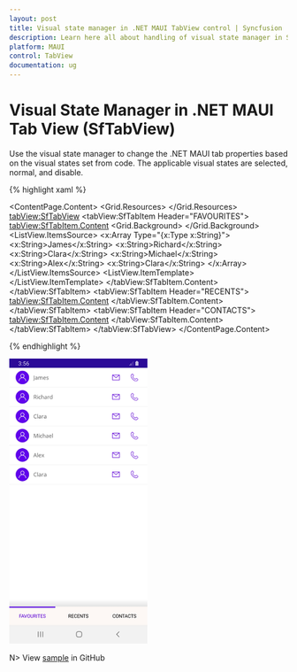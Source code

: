 ```yaml
---
layout: post
title: Visual state manager in .NET MAUI TabView control | Syncfusion
description: Learn here all about handling of visual state manager in Syncfusion MAUI TabView (SfTabView) control and more.
platform: MAUI
control: TabView
documentation: ug
---
```


# Visual State Manager in .NET MAUI Tab View (SfTabView)

Use the visual state manager to change the .NET MAUI tab properties based on the visual states set from code. The applicable visual states are selected, normal, and disable.

{% highlight xaml %}

<ContentPage xmlns="http://schemas.microsoft.com/dotnet/2021/maui"
             xmlns:x="http://schemas.microsoft.com/winfx/2009/xaml"
             x:Class="TabViewMauiSample.MainPage"
             xmlns:tabView="http://schemas.syncfusion.com/maui"
             BackgroundColor="{DynamicResource SecondaryColor}">
    <ContentPage.Content>
        <Grid>
            <Grid.Resources>
                <Style x:Key="tabButton" TargetType="{x:Type Button}">
                    <Setter Property="FontSize" Value="30" />
                    <Setter Property="BackgroundColor" Value="White" />
                    <Setter Property="TextColor" Value="#666666" />
                    <Setter Property="FontAttributes" Value="Bold" />
                    <Setter Property="Margin" Value="{OnPlatform Android='-5', Default='0'}" />
                </Style>
                <Style TargetType="tabView:SfTabItem">
                    <Setter Property="VisualStateManager.VisualStateGroups">
                        <VisualStateGroupList>
                            <VisualStateGroup>
                                <VisualState x:Name="Normal" >
                                    <VisualState.Setters>
                                        <Setter Property="TextColor" Value="Black" />
                                        <Setter Property="FontFamily" Value="Roboto" />
                                    </VisualState.Setters>
                                </VisualState>
                                <VisualState x:Name="Selected">
                                    <VisualState.Setters>
                                        <Setter Property="TextColor" Value="#6200EE" />
                                        <Setter Property="FontFamily" Value="Roboto" />
                                    </VisualState.Setters>
                                </VisualState>
                            </VisualStateGroup>
                        </VisualStateGroupList>
                    </Setter>
                </Style>
            </Grid.Resources>
            <tabView:SfTabView>
                <tabView:SfTabItem Header="FAVOURITES">
                    <tabView:SfTabItem.Content>
                        <Grid>
                            <Grid GridLayout.Row="1" VerticalOptions="End" HeightRequest="20">
                                <Grid.Background>
                                    <LinearGradientBrush EndPoint="0,1">
                                        <GradientStop Color="Transparent" Offset="0.1" />
                                        <GradientStop Color="#EAEAEA" Offset="0.8" />
                                        <GradientStop Color="#E5E5E5" Offset="1.0" />
                                    </LinearGradientBrush>
                                </Grid.Background>
                        </Grid>
                        <ListView RowHeight="50">
                            <ListView.ItemsSource>
                                <x:Array Type="{x:Type x:String}">
                                    <x:String>James</x:String>
                                    <x:String>Richard</x:String>
                                    <x:String>Clara</x:String>
                                    <x:String>Michael</x:String>
                                    <x:String>Alex</x:String>
                                    <x:String>Clara</x:String>
                                </x:Array>
                            </ListView.ItemsSource>
                            <ListView.ItemTemplate>
                            <DataTemplate>
                                <ViewCell>
                                    <Grid ColumnDefinitions="48,*,48,48" Margin="10,5">
                                        <Image GridLayout.Column="0"
                                                WidthRequest="35"
                                                HeightRequest="35"
                                                VerticalOptions="Center"
                                                HorizontalOptions="Center"
                                                Aspect="AspectFit"
                                                Source="contact_image"/>
                                        <Label GridLayout.Column="1"
                                                VerticalOptions="Center"
                                                HorizontalOptions="Start"
                                                Margin="5,0"
                                                TextColor="#666666"
                                                FontSize="16"
                                                Text="{Binding}"/>
                                        <Image GridLayout.Column="2"
                                                WidthRequest="35"
                                                HeightRequest="35"
                                                VerticalOptions="Center"
                                                HorizontalOptions="Center"
                                                Aspect="AspectFit"
                                                Source="mail"/>
                                        <Image GridLayout.Column="3"
                                                WidthRequest="35"
                                                HeightRequest="35"
                                                VerticalOptions="Center"
                                                HorizontalOptions="Center"
                                                Aspect="AspectFit"
                                                Source="call1"/>
                                        </Grid>
                                    </ViewCell>
                                </DataTemplate>
                            </ListView.ItemTemplate>
                        </ListView>
                    </Grid>
                </tabView:SfTabItem.Content>
            </tabView:SfTabItem>
            <tabView:SfTabItem Header="RECENTS">
                <tabView:SfTabItem.Content>
                    <Grid BackgroundColor="Green" x:Name="FavoritesGrid" />
                </tabView:SfTabItem.Content>
            </tabView:SfTabItem>
            <tabView:SfTabItem Header="CONTACTS">
                <tabView:SfTabItem.Content>
                    <Grid BackgroundColor="Blue" x:Name="ContactsGrid" />
                </tabView:SfTabItem.Content>
            </tabView:SfTabItem>
        </tabView:SfTabView>
    </Grid>
 </ContentPage.Content>
 </ContentPage>

{% endhighlight %}

![Visual state manager](images/Visual-state-manager.png) 

N> View [sample](https://github.com/SyncfusionExamples/maui-tabview-samples/tree/main/VisualStateManagerTabView) in GitHub